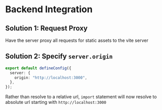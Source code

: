 # Backend Integration

## Solution 1: Request Proxy

Have the server proxy all requests for static assets to the vite server

## Solution 2: Specify `server.origin`

```ts
export default defineConfig({
  server: {
    origin: "http://localhost:3000",
  },
});
```

Rather than resolve to a relative url, `import` statement will now resolve to
absolute url starting with `http://localhost:3000`
